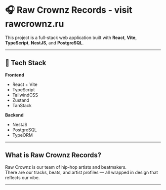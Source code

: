 # 🎧 Raw Crownz Records - visit rawcrownz.ru

This project is a full-stack web application built with **React**, **Vite**, **TypeScript**, **NestJS**, and **PostgreSQL**.

---

## 🚀 Tech Stack

**Frontend**  
- React + Vite  
- TypeScript  
- TailwindCSS  
- Zustand 
- TanStack

**Backend**  
- NestJS  
- PostgreSQL  
- TypeORM

---

## What is Raw Crownz Records?

Raw Crownz is our team of hip-hop artists and beatmakers.  
There are our tracks, beats, and artist profiles — all wrapped in design that reflects our vibe.

---

